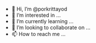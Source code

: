 - 👋 Hi, I’m @porkrittayod
- 👀 I’m interested in ...
- 🌱 I’m currently learning ...
- 💞️ I’m looking to collaborate on ...
- 📫 How to reach me ...

<!---
porkrittayod/porkrittayod is a ✨ special ✨ repository because its `README.md` (this file) appears on your GitHub profile.
You can click the Preview link to take a look at your changes.
--->
